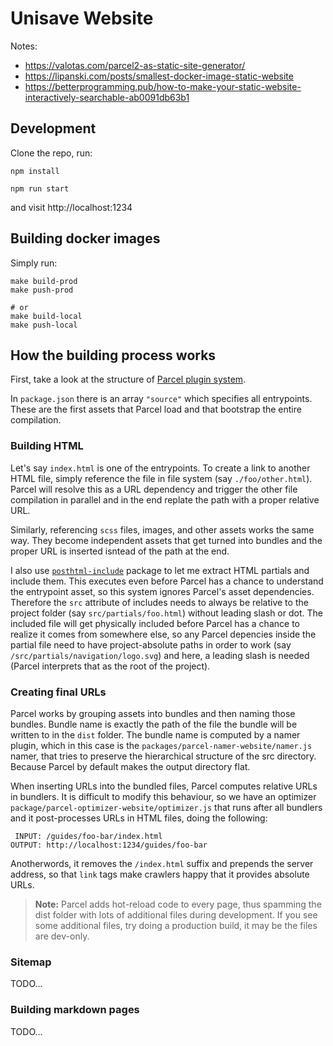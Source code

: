 Unisave Website
===============

Notes:

- https://valotas.com/parcel2-as-static-site-generator/
- https://lipanski.com/posts/smallest-docker-image-static-website
- https://betterprogramming.pub/how-to-make-your-static-website-interactively-searchable-ab0091db63b1


## Development

Clone the repo, run:

```
npm install

npm run start
```

and visit http://localhost:1234


## Building docker images

Simply run:

```
make build-prod
make push-prod

# or
make build-local
make push-local
```


## How the building process works

First, take a look at the structure of [Parcel plugin system](https://parceljs.org/plugin-system/overview/).

In `package.json` there is an array `"source"` which specifies all entrypoints. These are the first assets that Parcel load and that bootstrap the entire compilation.


### Building HTML

Let's say `index.html` is one of the entrypoints. To create a link to another HTML file, simply reference the file in file system (say `./foo/other.html`). Parcel will resolve this as a URL dependency and trigger the other file compilation in parallel and in the end replate the path with a proper relative URL.

Similarly, referencing `scss` files, images, and other assets works the same way. They become independent assets that get turned into bundles and the proper URL is inserted isntead of the path at the end.

I also use [`posthtml-include`](https://github.com/posthtml/posthtml-include) package to let me extract HTML partials and include them. This executes even before Parcel has a chance to understand the entrypoint asset, so this system ignores Parcel's asset dependencies. Therefore the `src` attribute of includes needs to always be relative to the project folder (say `src/partials/foo.html`) without leading slash or dot. The included file will get physically included before Parcel has a chance to realize it comes from somewhere else, so any Parcel depencies inside the partial file need to have project-absolute paths in order to work (say `/src/partials/navigation/logo.svg`) and here, a leading slash is needed (Parcel interprets that as the root of the project).


### Creating final URLs

Parcel works by grouping assets into bundles and then naming those bundles. Bundle name is exactly the path of the file the bundle will be written to in the `dist` folder. The bundle name is computed by a namer plugin, which in this case is the `packages/parcel-namer-website/namer.js` namer, that tries to preserve the hierarchical structure of the src directory. Because Parcel by default makes the output directory flat.

When inserting URLs into the bundled files, Parcel computes relative URLs in bundlers. It is difficult to modify this behaviour, so we have an optimizer `package/parcel-optimizer-website/optimizer.js` that runs after all bundlers and it post-processes URLs in HTML files, doing the following:

```
 INPUT: /guides/foo-bar/index.html
OUTPUT: http://localhost:1234/guides/foo-bar
```

Anotherwords, it removes the `/index.html` suffix and prepends the server address, so that `link` tags make crawlers happy that it provides absolute URLs.

> **Note:** Parcel adds hot-reload code to every page, thus spamming the dist folder with lots of additional files during development. If you see some additional files, try doing a production build, it may be the files are dev-only.


### Sitemap

TODO...


### Building markdown pages

TODO...
